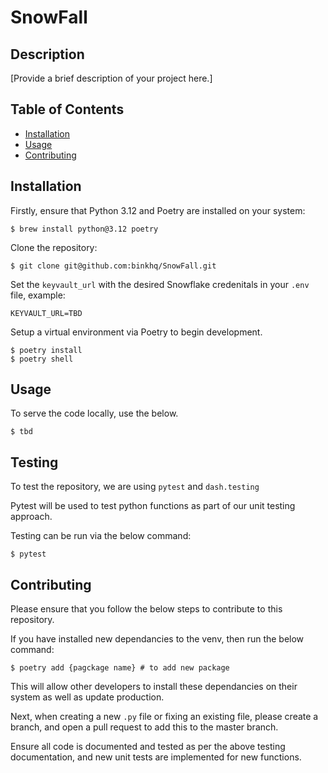 # SnowFall

## Description

[Provide a brief description of your project here.]

## Table of Contents

- [Installation](#installation)
- [Usage](#usage)
- [Contributing](#contributing)

## Installation

Firstly, ensure that Python 3.12 and Poetry are installed on your system:

```shell
$ brew install python@3.12 poetry
```

Clone the repository:

```shell
$ git clone git@github.com:binkhq/SnowFall.git
```

Set the `keyvault_url` with the desired Snowflake credenitals in your `.env` file, example:
```
KEYVAULT_URL=TBD
```

Setup a virtual environment via Poetry to begin development.
```shell
$ poetry install
$ poetry shell
```

## Usage

To serve the code locally, use the below.

```shell
$ tbd
```


## Testing

To test the repository, we are using `pytest` and `dash.testing`

Pytest will be used to test python functions as part of our unit testing approach.

Testing can be run via the below command:

```Shell
$ pytest
```

## Contributing

Please ensure that you follow the below steps to contribute to this repository.

If you have installed new dependancies to the venv, then run the below command:

```shell
$ poetry add {pagckage name} # to add new package
```

This will allow other developers to install these dependancies on their system as well as update production.

Next, when creating a new `.py` file or fixing an existing file, please create a branch, and open a pull request to add this to the master branch.

Ensure all code is documented and tested as per the above testing documentation, and new unit tests are implemented for new functions.
